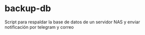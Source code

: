 # backup-db
Script para respaldar la base de datos de un servidor NAS y enviar notificación por telegram y correo
